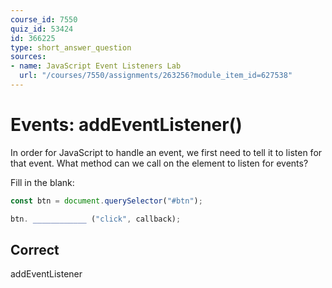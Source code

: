 ```yaml
---
course_id: 7550
quiz_id: 53424
id: 366225
type: short_answer_question
sources:
- name: JavaScript Event Listeners Lab
  url: "/courses/7550/assignments/263256?module_item_id=627538"
---
```


# Events: addEventListener()

In order for JavaScript to handle an event, we first need to tell it to listen
for that event. What method can we call on the element to listen for events?

Fill in the blank:

```javascript
const btn = document.querySelector("#btn");

btn. ____________ ("click", callback);
```

## Correct

addEventListener
